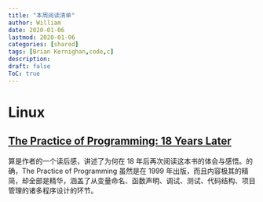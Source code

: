 ```yaml
---
title: "本周阅读清单"
author: William
date: 2020-01-06
lastmod: 2020-01-06
categories: [shared]
tags: [Brian Kernighan,code,c]
description: 
draft: false
ToC: true
---
```


# Linux

## [The Practice of Programming: 18 Years Later](https://blog.kjamistan.com/the-practice-of-programming-18-years-later/)

算是作者的一个读后感，讲述了为何在 18 年后再次阅读这本书的体会与感悟。的确，The Practice of Programming 虽然是在 1999 年出版，而且内容极其的精简，却全部是精华，涵盖了从变量命名、函数声明、调试、测试、代码结构、项目管理的诸多程序设计的环节。
